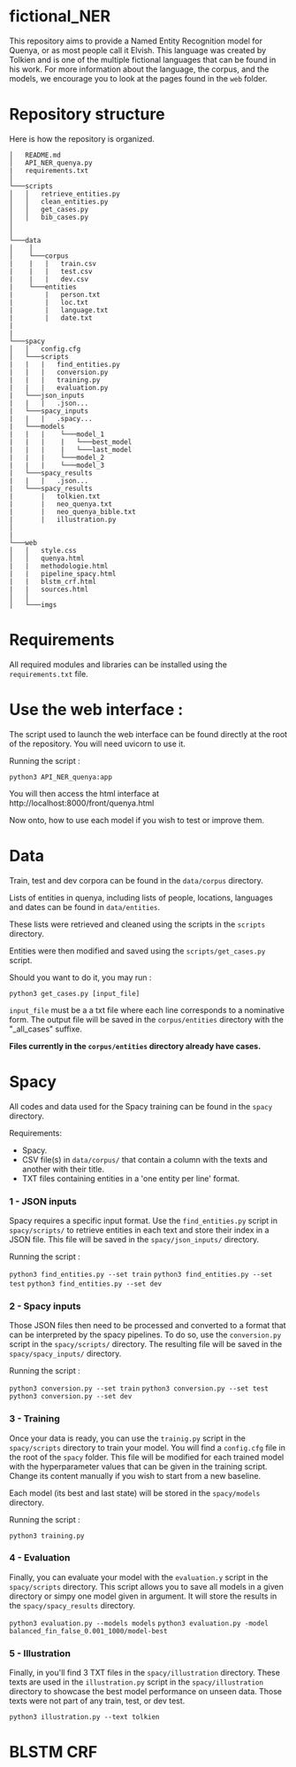 # fictional_NER

This repository aims to provide a Named Entity Recognition model for Quenya, or as most people call it Elvish.
This language was created by Tolkien and is one of the multiple fictional languages that can be found in his work.
For more information about the language, the corpus, and the models, we encourage you to look at the pages found in the `web` folder.

# Repository structure

Here is how the repository is organized.

```
│   README.md
│   API_NER_quenya.py  
|   requirements.txt
│
└───scripts
│   │   retrieve_entities.py
│   │   clean_entities.py
│   │   get_cases.py
│   │   bib_cases.py
│              
│   
└───data
│    │
│    └───corpus
|    |   |   train.csv 
|    |   |   test.csv
|    |   |   dev.csv    
|    └───entities
|        |   person.txt
|        |   loc.txt
|        |   language.txt
|        |   date.txt
|       
|
└───spacy
│   │   config.cfg
│   └───scripts
|   |   |   find_entities.py
|   |   |   conversion.py
|   |   |   training.py
|   |   |   evaluation.py
|   └───json_inputs
|   |   |   .json...
|   └───spacy_inputs
|   |   |   .spacy...
|   └───models
|   |   |    └───model_1
|   |   |    |   └───best_model
|   |   |    |   └───last_model
|   |   |    └───model_2
|   |   |    └───model_3
|   └───spacy_results
|   |   |   .json...
|   └───spacy_results
|       |   tolkien.txt
|       |   neo_quenya.txt 
|       |   neo_quenya_bible.txt
|       |   illustration.py
│
|
└───web
│   │   style.css
│   │   quenya.html
|   |   methodologie.html
|   |   pipeline_spacy.html
|   |   blstm_crf.html
|   |   sources.html
│   │
│   └───imgs 
```


# Requirements

All required modules and libraries can be installed using the ```requirements.txt``` file.

# Use the web interface :

The script used to launch the web interface can be found directly at the root of the repository. You will need uvicorn to use it.

Running the script :

```python3 API_NER_quenya:app```

You will then access the html interface at http://localhost:8000/front/quenya.html


Now onto, how to use each model if you wish to test or improve them.

# Data

Train, test and dev corpora can be found in the ``data/corpus`` directory. 

Lists of entities in quenya, including lists of people, locations, languages and dates can be found in ``data/entities``.

These lists were retrieved and cleaned using the scripts in the ``scripts`` directory.

Entities were then modified and saved using the `scripts/get_cases.py` script.

Should you want to do it, you may run :

```python3 get_cases.py [input_file]```

`input_file` must be a a txt file where each line corresponds to a nominative form. The output file will be saved in the `corpus/entities` directory with the "_all_cases" suffixe.

**Files currently in the `corpus/entities` directory already have cases.**



# Spacy

All codes and data used for the Spacy training can be found in the `spacy` directory.

Requirements:

- Spacy.
- CSV file(s) in `data/corpus/` that contain a column with the texts and another with their title.
- TXT files containing entities in a 'one entity per line' format.

### 1 - JSON inputs

Spacy requires a specific input format. Use the `find_entities.py` script in `spacy/scripts/` to retrieve entities
in each text and store their index in a JSON file. This file will be saved in the `spacy/json_inputs/` directory.

Running the script : 

```python3 find_entities.py --set train```
```python3 find_entities.py --set test```
```python3 find_entities.py --set dev```

### 2 - Spacy inputs

Those JSON files then need to be processed and converted to a format that can be interpreted by the spacy pipelines.
To do so, use the `conversion.py` script in the `spacy/scripts/` directory. The resulting file will be saved in the `spacy/spacy_inputs/` directory.

Running the script : 

```python3 conversion.py --set train```
```python3 conversion.py --set test```
```python3 conversion.py --set dev```

### 3 - Training 

Once your data is ready, you can use the `trainig.py` script in the `spacy/scripts` directory to train your model. You will find a `config.cfg` file
in the root of the `spacy` folder. This file will be modified for each trained model with the hyperparameter values that can be given in the training
script. Change its content manually if you wish to start from a new baseline.

Each model (its best and last state) will be stored in the `spacy/models` directory.

Running the script : 

```python3 training.py```

### 4 - Evaluation

Finally, you can evaluate your model with the `evaluation.y` script in the `spacy/scripts` directory. This script allows you to save all models in a given directory
or simpy one model given in argument. It will store the results in the `spacy/spacy_results` directory. 

```python3 evaluation.py --models models```
```python3 evaluation.py -model balanced_fin_false_0.001_1000/model-best```


### 5 - Illustration

Finally, in you'll find 3 TXT files in the `spacy/illustration` directory. These texts are used in the `illustration.py` script in the `spacy/illustration` directory
to showcase the best model performance on unseen data. Those texts were not part of any train, test, or dev test. 

```python3 illustration.py --text tolkien```

# BLSTM CRF